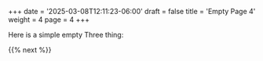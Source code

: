 +++
date = '2025-03-08T12:11:23-06:00'
draft = false
title = 'Empty Page 4'
weight = 4
page = 4
+++

Here is a simple empty Three thing:

<div id="div1"></div>
<script type="importmap">
    {
        "imports": {
            "three": "../libs/CS559-Three/build/three.module.js"
        }
    }
    </script>
<script src="./4.js" type="module" defer></script>

{{% next %}}

